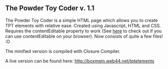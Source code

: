 ## The Powder Toy Coder v. 1.1

The Powder Toy Coder is a simple HTML page which allows you to create TPT elements with relative ease.
Created using Javascript, HTML and CSS. Requires the contentEditable property to work (See [here](http://caniuse.com/#feat=contenteditable) to check out if you can use contentEditable on your browser). Now consists of quite a few files! :O

The minified version is compiled with Closure Compiler.

A live version can be found here: http://boxmein.web44.net/tptelements